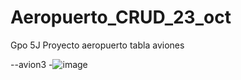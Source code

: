 # Aeropuerto_CRUD_23_oct
Gpo 5J Proyecto aeropuerto tabla aviones

--avion3
-![image](https://github.com/user-attachments/assets/ea332c27-8155-47a0-b52f-5bda2b2a34a0)
